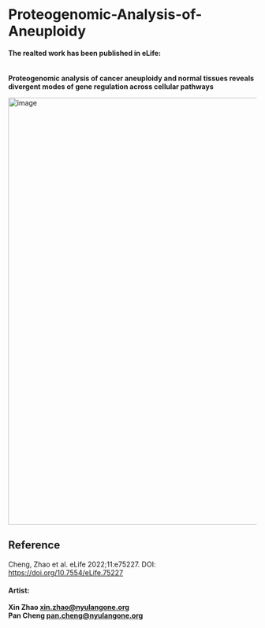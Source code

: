 # Proteogenomic-Analysis-of-Aneuploidy

**The realted work has been published in eLife:** <br><br><br>
**Proteogenomic analysis of cancer aneuploidy and normal tissues reveals divergent modes of gene regulation across cellular pathways**

<img width="867" alt="image" src="https://user-images.githubusercontent.com/50238955/186252339-2c755b00-7ce0-4db0-a386-6599bd36edfb.png">

## Reference 
  Cheng, Zhao et al. eLife 2022;11:e75227. DOI: https://doi.org/10.7554/eLife.75227
  
#### Artist:<br> <br> Xin Zhao xin.zhao@nyulangone.org <br> Pan Cheng pan.cheng@nyulangone.org
